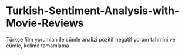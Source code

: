 # Turkish-Sentiment-Analysis-with-Movie-Reviews
Türkçe film yorumları ile cümle analizi pozitif negatif yorum tahmini ve cümle, kelime tamamlama
